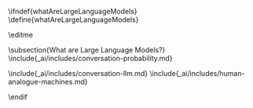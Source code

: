 \ifndef{whatAreLargeLanguageModels}
\define{whatAreLargeLanguageModels}

\editme

\subsection{What are Large Language Models?}
\include{_ai/includes/conversation-probability.md}

\include{_ai/includes/conversation-llm.md}
\include{_ai/includes/human-analogue-machines.md}

\endif
